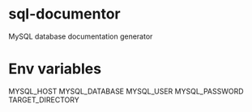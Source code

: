 # sql-documentor
MySQL database documentation generator


# Env variables

MYSQL_HOST
MYSQL_DATABASE
MYSQL_USER
MYSQL_PASSWORD
TARGET_DIRECTORY
